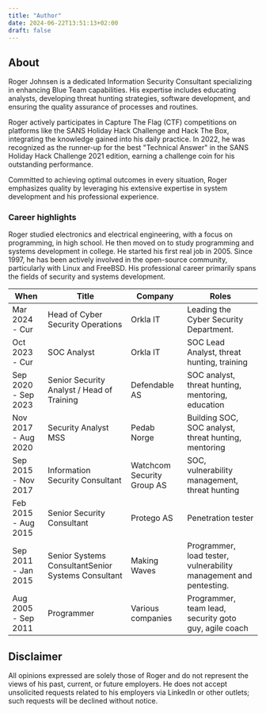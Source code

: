 ```yaml
---
title: "Author"
date: 2024-06-22T13:51:13+02:00
draft: false
---
```


## About

Roger Johnsen is a dedicated Information Security Consultant specializing in enhancing Blue Team capabilities. His expertise includes educating analysts, developing threat hunting strategies, software development, and ensuring the quality assurance of processes and routines.

Roger actively participates in Capture The Flag (CTF) competitions on platforms like the SANS Holiday Hack Challenge and Hack The Box, integrating the knowledge gained into his daily practice. In 2022, he was recognized as the runner-up for the best "Technical Answer" in the SANS Holiday Hack Challenge 2021 edition, earning a challenge coin for his outstanding performance.

Committed to achieving optimal outcomes in every situation, Roger emphasizes quality by leveraging his extensive expertise in system development and his professional experience.

### Career highlights

Roger studied electronics and electrical engineering, with a focus on programming, in high school. He then moved on to study programming and systems development in college. He started his first real job in 2005. Since 1997, he has been actively involved in the open-source community, particularly with Linux and FreeBSD. His professional career primarily spans the fields of security and systems development.

| When | Title | Company | Roles |
| ---- | ----- | ------- | ----- |
| Mar 2024 - Cur | Head of Cyber Security Operations | Orkla IT | Leading the Cyber Security Department. | 
| Oct 2023 - Cur | SOC Analyst | Orkla IT | SOC Lead Analyst, threat hunting, training | 
| Sep 2020 - Sep 2023 | Senior Security Analyst / Head of Training | Defendable AS | SOC analyst, threat hunting, mentoring, education | 
| Nov 2017 - Aug 2020 | Security Analyst MSS | Pedab Norge | Building SOC, SOC analyst, threat hunting, mentoring |
| Sep 2015 - Nov 2017 | Information Security Consultant | Watchcom Security Group AS | SOC, vulnerability management, threat hunting |
| Feb 2015 - Aug 2015 | Senior Security Consultant | Protego AS | Penetration tester | 
| Sep 2011 - Jan 2015 | Senior Systems ConsultantSenior Systems Consultant | Making Waves| Programmer, load tester, vulnerability management and pentesting. | 
| Aug 2005 - Sep 2011 | Programmer | Various companies | Programmer, team lead, security goto guy, agile coach |

## Disclaimer

All opinions expressed are solely those of Roger and do not represent the views of his past, current, or future employers. He does not accept unsolicited requests related to his employers via LinkedIn or other outlets; such requests will be declined without notice.